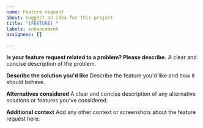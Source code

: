 ```yaml
---
name: Feature request
about: Suggest an idea for this project
title: "[FEATURE] "
labels: enhancement
assignees: []

---
```


**Is your feature request related to a problem? Please describe.**
A clear and concise description of the problem.

**Describe the solution you'd like**
Describe the feature you'd like and how it should behave.

**Alternatives considered**
A clear and concise description of any alternative solutions or features you've considered.

**Additional context**
Add any other context or screenshots about the feature request here.

